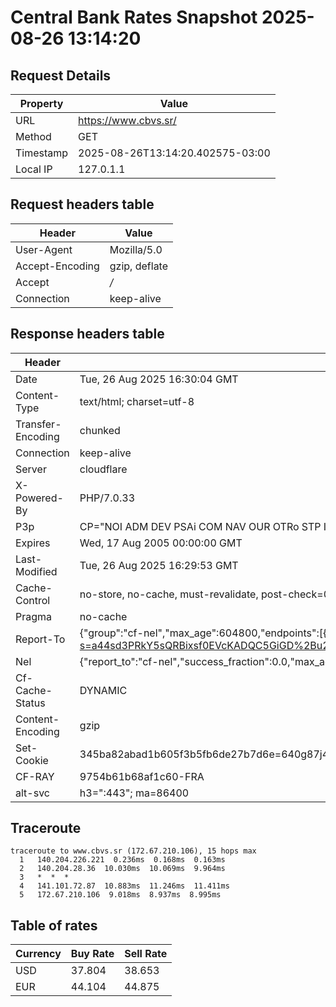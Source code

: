 # Central Bank Rates Snapshot 2025-08-26 13:14:20
## Request Details

| Property | Value |
|----------|-------|
| URL | https://www.cbvs.sr/ |
| Method | GET |
| Timestamp | 2025-08-26T13:14:20.402575-03:00 |
| Local IP | 127.0.1.1 |
    
## Request headers table

| Header | Value |
|--------|-------|
| User-Agent | Mozilla/5.0 |
| Accept-Encoding | gzip, deflate |
| Accept | */* |
| Connection | keep-alive |

    
## Response headers table
| Header | Value |
|--------|-------|
| Date | Tue, 26 Aug 2025 16:30:04 GMT |
| Content-Type | text/html; charset=utf-8 |
| Transfer-Encoding | chunked |
| Connection | keep-alive |
| Server | cloudflare |
| X-Powered-By | PHP/7.0.33 |
| P3p | CP="NOI ADM DEV PSAi COM NAV OUR OTRo STP IND DEM" |
| Expires | Wed, 17 Aug 2005 00:00:00 GMT |
| Last-Modified | Tue, 26 Aug 2025 16:29:53 GMT |
| Cache-Control | no-store, no-cache, must-revalidate, post-check=0, pre-check=0 |
| Pragma | no-cache |
| Report-To | {"group":"cf-nel","max_age":604800,"endpoints":[{"url":"https://a.nel.cloudflare.com/report/v4?s=a44sd3PRkY5sQRBixsf0EVcKADQC5GiGD%2Bu2XsJjO0ABvy1lkxiN%2BUcr1goarcxYNGnMVxX7%2FtAix2d68DVkmAwGRATEiD909HnA"}]} |
| Nel | {"report_to":"cf-nel","success_fraction":0.0,"max_age":604800} |
| Cf-Cache-Status | DYNAMIC |
| Content-Encoding | gzip |
| Set-Cookie | 345ba82abad1b605f3b5fb6de27b7d6e=640g87j452bftns2uiibldp9p2; HttpOnly; Path=/ |
| CF-RAY | 9754b61b68af1c60-FRA |
| alt-svc | h3=":443"; ma=86400 |

## Traceroute 

```
traceroute to www.cbvs.sr (172.67.210.106), 15 hops max
  1   140.204.226.221  0.236ms  0.168ms  0.163ms 
  2   140.204.28.36  10.030ms  10.069ms  9.964ms 
  3   *  *  * 
  4   141.101.72.87  10.883ms  11.246ms  11.411ms 
  5   172.67.210.106  9.018ms  8.937ms  8.995ms 

```


## Table of rates

| Currency | Buy Rate | Sell Rate |
|----------|----------|-----------|
| USD | 37.804 | 38.653 |
| EUR | 44.104 | 44.875 |

